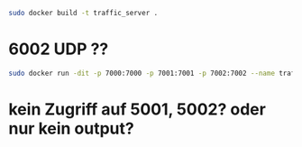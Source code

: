 ```bash
sudo docker build -t traffic_server .
```

# 6002 UDP ??

```bash
sudo docker run -dit -p 7000:7000 -p 7001:7001 -p 7002:7002 --name traffic_server traffic_server
```

# kein Zugriff auf 5001, 5002? oder nur kein output?
